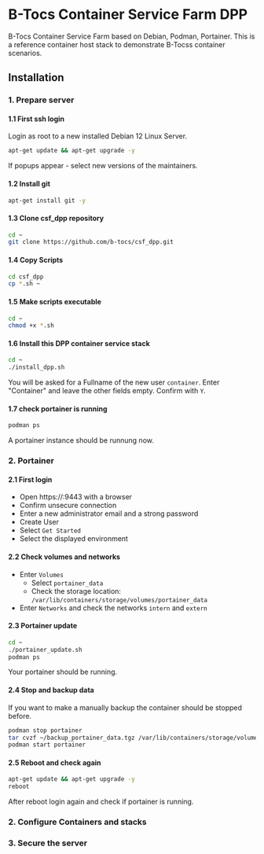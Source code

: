 # B-Tocs Container Service Farm DPP

B-Tocs Container Service Farm based on Debian, Podman, Portainer.
This is a reference container host stack to demonstrate B-Tocss container scenarios.


## Installation

### 1. Prepare server

####  1.1 First ssh login

Login as root to a new installed Debian 12 Linux Server.

```bash
apt-get update && apt-get upgrade -y
```

If popups appear - select new versions of the maintainers.

#### 1.2 Install git

```bash
apt-get install git -y
```

#### 1.3 Clone csf_dpp repository
```bash
cd ~
git clone https://github.com/b-tocs/csf_dpp.git
```

#### 1.4 Copy Scripts

```bash
cd csf_dpp
cp *.sh ~
```

#### 1.5 Make scripts executable
```bash
cd ~
chmod +x *.sh
```

#### 1.6 Install this DPP container service stack
```bash
cd ~
./install_dpp.sh
```

You will be asked for a Fullname of the new user `container`. Enter "Container" and leave the other fields empty.
Confirm with `Y`.

#### 1.7 check portainer is running
```bash
podman ps
```

 A portainer instance should be runnung now.

### 2. Portainer

#### 2.1 First login

- Open https://<yourip>:9443 with a browser
- Confirm unsecure connection
- Enter a new administrator email and a strong password
- Create User
- Select `Get Started`
- Select the displayed environment

#### 2.2 Check volumes and networks
- Enter `Volumes`
    - Select `portainer_data` 
    - Check the storage location: `/var/lib/containers/storage/volumes/portainer_data`
- Enter `Networks` and check the networks `intern` and `extern`

#### 2.3 Portainer update

```bash
cd ~
./portainer_update.sh
podman ps
```

Your portainer should be running.

#### 2.4 Stop and backup data

If you want to make a manually backup the container should be stopped before.

```bash
podman stop portainer
tar cvzf ~/backup_portainer_data.tgz /var/lib/containers/storage/volumes/portainer*
podman start portainer
```


#### 2.5 Reboot and check again
```bash
apt-get update && apt-get upgrade -y
reboot
```

After reboot login again and check if portainer is running.



### 2. Configure Containers and stacks

### 3. Secure the server